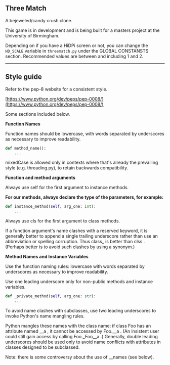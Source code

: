 Three Match
---

A bejeweled/candy crush clone.

This game is in development and is being built for a masters project at the University of Birmingham.

Depending on if you have a HiDPi screen or not, you can change the `HD_SCALE` variable
in `threematch.py` under the GLOBAL CONSTANSTS section. Recommended values are between and including 1 and 2.

---
Style guide
---

Refer to the pep-8 website for a consistent style.

[https://www.python.org/dev/peps/pep-0008/](https://www.python.org/dev/peps/pep-0008/)

Some sections included below.

**Function Names**

Function names should be lowercase, with words separated by underscores as necessary to improve readability.

```python
def method_name():
    ...
```

mixedCase is allowed only in contexts where that's already the prevailing style (e.g. threading.py), to retain backwards 
compatibility.

**Function and method arguments**

Always use self for the first argument to instance methods.

**For our methods, always declare the type of the parameters, for example:**
```python
def instance_method(self, arg_one: int):
    ...
```

Always use cls for the first argument to class methods.

If a function argument's name clashes with a reserved keyword, it is generally better to append a single trailing 
underscore rather than use an abbreviation or spelling corruption. Thus class_ is better than clss . (Perhaps better 
is to avoid such clashes by using a synonym.)

**Method Names and Instance Variables**

Use the function naming rules: lowercase with words separated by underscores as necessary to improve readability.

Use one leading underscore only for non-public methods and instance variables.

```python
def _private_method(self, arg_one: str):
    ...
```

To avoid name clashes with subclasses, use two leading underscores to invoke Python's name mangling rules.

Python mangles these names with the class name: if class Foo has an attribute named __a , it cannot be accessed by 
Foo.__a . (An insistent user could still gain access by calling Foo._Foo__a .) Generally, double leading underscores 
should be used only to avoid name conflicts with attributes in classes designed to be subclassed.

Note: there is some controversy about the use of __names (see below).


